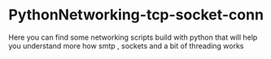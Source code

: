 # PythonNetworking-tcp-socket-conn
Here you can find some networking scripts build with python that will help you understand more how smtp , sockets and a bit of threading works
